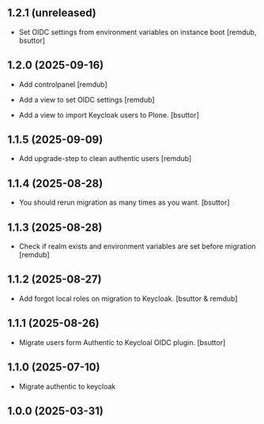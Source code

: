 ## 1.2.1 (unreleased)


- Set OIDC settings from environment variables on instance boot
  [remdub, bsuttor]


## 1.2.0 (2025-09-16)

- Add controlpanel
  [remdub]

- Add a view to set OIDC settings
  [remdub]

- Add a view to import Keycloak users to Plone.
  [bsuttor]


## 1.1.5 (2025-09-09)


- Add upgrade-step to clean authentic users
  [remdub]


## 1.1.4 (2025-08-28)


- You should rerun migration as many times as you want.
  [bsuttor]


## 1.1.3 (2025-08-28)


- Check if realm exists and environment variables are set before migration
  [remdub]


## 1.1.2 (2025-08-27)


- Add forgot local roles on migration to Keycloak.
  [bsuttor & remdub]

## 1.1.1 (2025-08-26)


- Migrate users form Authentic to Keycloal OIDC plugin.
  [bsuttor]


## 1.1.0 (2025-07-10)


- Migrate authentic to keycloak


## 1.0.0 (2025-03-31)
